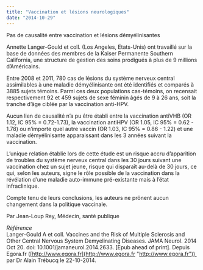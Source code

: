 ```yaml
---
title: "Vaccination et lésions neurologiques"
date: "2014-10-29"
---
```


Pas de causalité entre vaccination et lésions démyélinisantes

Annette Langer-Gould et coll. (Los Angeles, Etats-Unis) ont travaillé sur la base de données des membres de la Kaiser Permanente Southern California, une structure de gestion des soins prodigués à plus de 9 millions d’Américains.

Entre 2008 et 2011, 780 cas de lésions du système nerveux central assimilables à une maladie démyélinisante ont été identifiés et comparés à 3885 sujets témoins. Parmi ces deux populations cas-témoins, on recensait respectivement 92 et 459 sujets de sexe féminin âgés de 9 à 26 ans, soit la tranche d’âge ciblée par la vaccination anti-HPV.

Aucun lien de causalité n’a pu être établi entre la vaccination antiVHB (OR 1.12, IC 95% = 0.72-1.73), la vaccination antiHPV (OR 1.05, IC 95% = 0.62 - 1.78) ou n’importe quel autre vaccin (OR 1.03, IC 95% = 0.86 - 1.22) et une maladie démyélinisante apparaissant dans les 3 années suivant la vaccination.

L’unique relation établie lors de cette étude est un risque accru d’apparition de troubles du système nerveux central dans les 30 jours suivant une vaccination chez un sujet jeune, risque qui disparaît au-delà de 30 jours, ce qui, selon les auteurs, signe le rôle possible de la vaccination dans la révélation d’une maladie auto-immune pré-existante mais à l’état infraclinique.

Compte tenu de leurs conclusions, les auteurs ne prônent aucun changement dans la politique vaccinale.

Par Jean-Loup Rey, Médecin, santé publique

_Référence_  
Langer-Gould A et coll. Vaccines and the Risk of Multiple Sclerosis and Other Central Nervous System Demyelinating Diseases. JAMA Neurol. 2014 Oct 20. doi: 10.1001/jamaneurol.2014.2633. [Epub ahead of print]. Depuis Egora.fr ([http://www.egora.fr](http://www.egora.fr "http://www.egora.fr"))  par Dr Alain Trébucq le 22-10-2014.